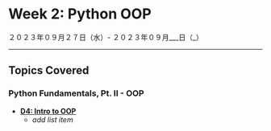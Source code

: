 # Week 2: Python OOP

２０２３年０９月２７日（水）- ２０２３年０９月___日（_）

---

## Topics Covered

### **Python Fundamentals, Pt. II - OOP**

- **[D4: Intro to OOP](#)**
    - _add list item_
    
<!--
- **[D2: Lists Manipulation](D2-List_Loops_Conditionals/)**
    - Built-in Functions for Lists
    - Tuples
    - Conditionals
    - Loops
    - Looping Over Lists & Strings
    - Functions
    - Debugging

- **[D3: Dictionary Manipulation](D3-Dictionary_Manipulation/)**
    - Default Parameters & Named Arguments
    - Loops & Dictionaries
    - Nested Dictionaries & Lists -->